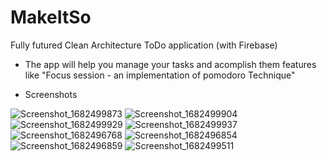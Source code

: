# MakeItSo
Fully futured Clean Architecture ToDo application (with Firebase)
- The app will help you manage your tasks and acomplish them features like "Focus session - an implementation of pomodoro Technique"

* Screenshots

![Screenshot_1682499873](https://user-images.githubusercontent.com/74066414/234529609-34be33f8-be26-4146-a693-ad67a77bbd9f.png)
![Screenshot_1682499904](https://user-images.githubusercontent.com/74066414/234529622-97d99b97-1510-4d40-9678-f6ae53df2a16.png)
![Screenshot_1682499929](https://user-images.githubusercontent.com/74066414/234529640-23d050ec-4bd9-4ff5-b6c3-9a04ffc1dbfc.png)
![Screenshot_1682499937](https://user-images.githubusercontent.com/74066414/234529653-9ce4c08d-555b-46dc-bca1-c49cdf7d88fe.png)
![Screenshot_1682496768](https://user-images.githubusercontent.com/74066414/234529663-6c51ac17-d941-4b89-be0b-01bf83f6e1a1.png)
![Screenshot_1682496854](https://user-images.githubusercontent.com/74066414/234529686-4c93e1b2-98a8-4db4-9c44-4f9daac15b38.png)
![Screenshot_1682496859](https://user-images.githubusercontent.com/74066414/234529700-cec153b3-f7a4-45c9-875e-34b6c9be6902.png)
![Screenshot_1682499511](https://user-images.githubusercontent.com/74066414/234529718-c101c223-e64c-476a-a6ed-8df3f79daa93.png)
